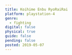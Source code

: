 ```yaml
---
title: Koihime Enbu RyoRaiRai
platform: playstation-4
genre:
  - fighting
digital: false
physical: true
guide: false
pending: false
posted: 2019-05-07
---
```

